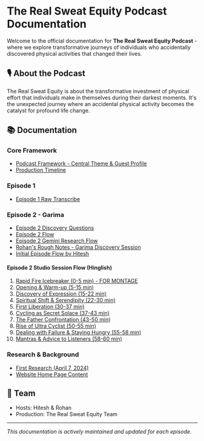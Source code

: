 # The Real Sweat Equity Podcast Documentation

Welcome to the official documentation for **The Real Sweat Equity Podcast** - where we explore transformative journeys of individuals who accidentally discovered physical activities that changed their lives.

## 🎙️ About the Podcast

The Real Sweat Equity is about the transformative investment of physical effort that individuals make in themselves during their darkest moments. It's the unexpected journey where an accidental physical activity becomes the catalyst for profound life change.

## 📚 Documentation

### Core Framework
- [Podcast Framework - Central Theme & Guest Profile](./Podcast%20Framework%20-%20Central%20Theme%20&%20Guest%20Profile.md)
- [Production Timeline](./Production%20Timeline%20-%20WhatsApp%20Ready.md)

### Episode 1
- [Episode 1 Raw Transcribe](./Episode%201%20Raw%20transcribe.md)

### Episode 2 - Garima
- [Episode 2 Discovery Questions](./Episode%202/1.%20Episode%202%20Discovery%20Questions.md)
- [Episode 2 Flow](./Episode%202/2.%20Episode%202%20Flow.md)
- [Episode 2 Gemini Research Flow](./Episode%202/3.%20Episode%202%20Gemini%20Research%20Flow.md)
- [Rohan's Rough Notes - Garima Discovery Session](./Episode%202/4%20Rohan%20rough%20notes%20of%20garima%20discovery%20session.md)
- [Initial Episode Flow by Hitesh](./Episode%202/5.%20Initial%20Episode%20Flow%20by%20Hitesh.md)

#### Episode 2 Studio Session Flow (Hinglish)
1. [Rapid Fire Icebreaker (0-5 min) - FOR MONTAGE](./Episode%202/Studio%20Session%20Flow/01%20-%20Rapid%20Fire%20Icebreaker%20(0-5%20min)%20-%20FOR%20MONTAGE.md)
2. [Opening & Warm-up (5-15 min)](./Episode%202/Studio%20Session%20Flow/02%20-%20Opening%20&%20Warm-up%20(5-15%20min).md)
3. [Discovery of Expression (15-22 min)](./Episode%202/Studio%20Session%20Flow/03%20-%20Discovery%20of%20Expression%20(15-22%20min).md)
4. [Spiritual Shift & Serendipity (22-30 min)](./Episode%202/Studio%20Session%20Flow/04%20-%20Spiritual%20Shift%20&%20Serendipity%20(22-30%20min).md)
5. [First Liberation (30-37 min)](./Episode%202/Studio%20Session%20Flow/05%20-%20First%20Liberation%20(30-37%20min).md)
6. [Cycling as Secret Solace (37-43 min)](./Episode%202/Studio%20Session%20Flow/06%20-%20Cycling%20as%20Secret%20Solace%20(37-43%20min).md)
7. [The Father Confrontation (43-50 min)](./Episode%202/Studio%20Session%20Flow/07%20-%20The%20Father%20Confrontation%20(43-50%20min).md)
8. [Rise of Ultra Cyclist (50-55 min)](./Episode%202/Studio%20Session%20Flow/08%20-%20Rise%20of%20Ultra%20Cyclist%20(50-55%20min).md)
9. [Dealing with Failure & Staying Hungry (55-58 min)](./Episode%202/Studio%20Session%20Flow/09%20-%20Dealing%20with%20Failure%20&%20Staying%20Hungry%20(55-58%20min).md)
10. [Mantras & Advice to Listeners (58-60 min)](./Episode%202/Studio%20Session%20Flow/10%20-%20Mantras%20&%20Advice%20to%20Listeners%20(58-60%20min).md)

### Research & Background
- [First Research (April 7, 2024)](./2024%2004%2007%20-%20First%20research.md)
- [Website Home Page Content](./2024%2004%2007%20-%20Website%20home%20page%20content.md)

## 🤝 Team

- Hosts: Hitesh & Rohan
- Production: The Real Sweat Equity Team

---

*This documentation is actively maintained and updated for each episode.*